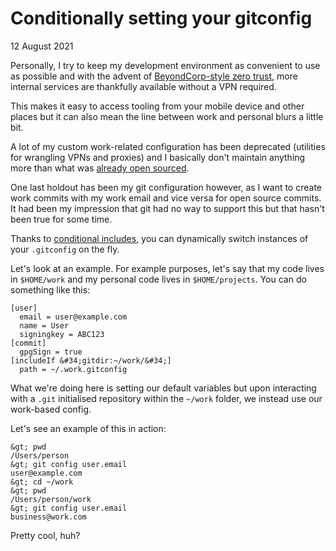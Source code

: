 # Conditionally setting your gitconfig
12 August 2021

Personally, I try to keep my development environment as convenient to use as possible and with the advent of [BeyondCorp-style zero trust](https://cloud.google.com/beyondcorp), more internal services are thankfully available without a VPN required.

This makes it easy to access tooling from your mobile device and other places but it can also mean the line between work and personal blurs a little bit.

A lot of my custom work-related configuration has been deprecated (utilities for wrangling VPNs and proxies) and I basically don&#39;t maintain anything more than what was [already open sourced](https://github.com/marcus-crane/dotfiles).

One last holdout has been my git configuration however, as I want to create work commits with my work email and vice versa for open source commits. It had been my impression that git had no way to support this but that hasn&#39;t been true for some time.

Thanks to [conditional includes](https://git-scm.com/docs/git-config#_conditional_includes), you can dynamically switch instances of your `.gitconfig` on the fly.

Let&#39;s look at an example. For example purposes, let&#39;s say that my code lives in `$HOME/work` and my personal code lives in `$HOME/projects`. You can do something like this:

```shell
[user]
  email = user@example.com
  name = User
  signingkey = ABC123
[commit]
  gpgSign = true
[includeIf &#34;gitdir:~/work/&#34;]
  path = ~/.work.gitconfig
```

What we&#39;re doing here is setting our default variables but upon interacting with a `.git` initialised repository within the `~/work` folder, we instead use our work-based config.

Let&#39;s see an example of this in action:

```shell
&gt; pwd
/Users/person
&gt; git config user.email
user@example.com
&gt; cd ~/work
&gt; pwd
/Users/person/work
&gt; git config user.email
business@work.com
```

Pretty cool, huh?

